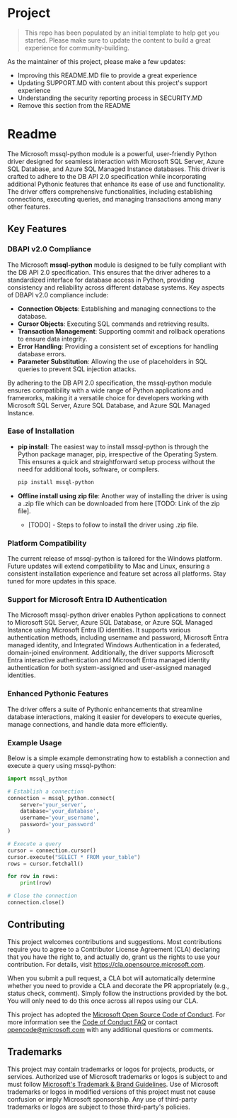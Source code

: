 # Project

> This repo has been populated by an initial template to help get you started. Please
> make sure to update the content to build a great experience for community-building.

As the maintainer of this project, please make a few updates:

- Improving this README.MD file to provide a great experience
- Updating SUPPORT.MD with content about this project's support experience
- Understanding the security reporting process in SECURITY.MD
- Remove this section from the README

# Readme

The Microsoft mssql-python module is a powerful, user-friendly Python driver designed for seamless interaction with Microsoft SQL Server, Azure SQL Database, and Azure SQL Managed Instance databases. This driver is crafted to adhere to the DB API 2.0 specification while incorporating additional Pythonic features that enhance its ease of use and functionality. The driver offers comprehensive functionalities, including establishing connections, executing queries, and managing transactions among many other features.

## Key Features

### DBAPI v2.0 Compliance

The Microsoft **mssql-python** module is designed to be fully compliant with the DB API 2.0 specification. This ensures that the driver adheres to a standardized interface for database access in Python, providing consistency and reliability across different database systems. Key aspects of DBAPI v2.0 compliance include:

- **Connection Objects**: Establishing and managing connections to the database.
- **Cursor Objects**: Executing SQL commands and retrieving results.
- **Transaction Management**: Supporting commit and rollback operations to ensure data integrity.
- **Error Handling**: Providing a consistent set of exceptions for handling database errors.
- **Parameter Substitution**: Allowing the use of placeholders in SQL queries to prevent SQL injection attacks.

By adhering to the DB API 2.0 specification, the mssql-python module ensures compatibility with a wide range of Python applications and frameworks, making it a versatile choice for developers working with Microsoft SQL Server, Azure SQL Database, and Azure SQL Managed Instance.

### Ease of Installation

- **pip install**: The easiest way to install mssql-python is through the Python package manager, pip, irrespective of the Operating System. This ensures a quick and straightforward setup process without the need for additional tools, software, or compilers.
    ```bash
    pip install mssql-python
    ```

- **Offline install using zip file**: Another way of installing the driver is using a .zip file which can be downloaded from here [TODO: Link of the zip file]. 
  - [TODO] - Steps to follow to install the driver using .zip file.

### Platform Compatibility

The current release of mssql-python is tailored for the Windows platform. Future updates will extend compatibility to Mac and Linux, ensuring a consistent installation experience and feature set across all platforms. Stay tuned for more updates in this space.

### Support for Microsoft Entra ID Authentication

The Microsoft mssql-python driver enables Python applications to connect to Microsoft SQL Server, Azure SQL Database, or Azure SQL Managed Instance using Microsoft Entra ID identities. It supports various authentication methods, including username and password, Microsoft Entra managed identity, and Integrated Windows Authentication in a federated, domain-joined environment. Additionally, the driver supports Microsoft Entra interactive authentication and Microsoft Entra managed identity authentication for both system-assigned and user-assigned managed identities.

### Enhanced Pythonic Features

The driver offers a suite of Pythonic enhancements that streamline database interactions, making it easier for developers to execute queries, manage connections, and handle data more efficiently.

### Example Usage

Below is a simple example demonstrating how to establish a connection and execute a query using mssql-python:

```python
import mssql_python

# Establish a connection
connection = mssql_python.connect(
    server='your_server',
    database='your_database',
    username='your_username',
    password='your_password'
)

# Execute a query
cursor = connection.cursor()
cursor.execute("SELECT * FROM your_table")
rows = cursor.fetchall()

for row in rows:
    print(row)

# Close the connection
connection.close()
```

## Contributing

This project welcomes contributions and suggestions.  Most contributions require you to agree to a
Contributor License Agreement (CLA) declaring that you have the right to, and actually do, grant us
the rights to use your contribution. For details, visit https://cla.opensource.microsoft.com.

When you submit a pull request, a CLA bot will automatically determine whether you need to provide
a CLA and decorate the PR appropriately (e.g., status check, comment). Simply follow the instructions
provided by the bot. You will only need to do this once across all repos using our CLA.

This project has adopted the [Microsoft Open Source Code of Conduct](https://opensource.microsoft.com/codeofconduct/).
For more information see the [Code of Conduct FAQ](https://opensource.microsoft.com/codeofconduct/faq/) or
contact [opencode@microsoft.com](mailto:opencode@microsoft.com) with any additional questions or comments.

## Trademarks

This project may contain trademarks or logos for projects, products, or services. Authorized use of Microsoft 
trademarks or logos is subject to and must follow 
[Microsoft's Trademark & Brand Guidelines](https://www.microsoft.com/en-us/legal/intellectualproperty/trademarks/usage/general).
Use of Microsoft trademarks or logos in modified versions of this project must not cause confusion or imply Microsoft sponsorship.
Any use of third-party trademarks or logos are subject to those third-party's policies.
